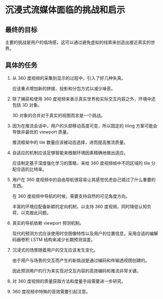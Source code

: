 # 沉浸式流媒体面临的挑战和启示


## 最终的目标

主要的挑战是用户的临场感，这可以通过避免虚拟的线索来创造出接近真实的世界。

## 具体的任务

1. 从 360 度视频的采集到显示的过程中，引入了好几种失真。

   应该重点增加新的拼接、投影和分包方式以减少噪音。

2. 除了捕获和使用 360 度视频来表示真实世界和实际交互内容之外，环境中还包括 3D 对象。

   3D 对象的合并对于真实的视图而言是一个挑战。

3. 因为在推流会话中，用户的头部移动高度可变，所以固定的 tiling 方案可能会导致非最优的 viewport 质量。

   推流框架中的 tile 数量应该被动态选择，进而提高推流质量。

4. 自适应的机制应该足够智能来根据环境因素精确地做出适应。

   应该制定基于深度强化学习的策略，来给 360 度视频帧中不同区域的 tile 分配合适的比特率。

5. 用户在 360 度视频中的自由导航很容易让其感觉忧虑自己错过了什么重要的东西。

   在 360 度视频中导航的时候，需要支持自然的可见角度方向。

   丰富的环境应配备新颖的定向机制，以支持 360 度视频，同时降低认知负荷，以克服此问题。

6. 真实的导航依赖 viewport 预测机制。

   现代的预测方式应该使用时空图像特性以及用户的位置信息，采用合适的编解码器卷积 LSTM 结构来减少长期预测误差。
   
7. 沉浸式的场景随着用户的交互应该发生变化。
   
   由于用户与场景的交互而产生的新挑战是通过编码和传输透视图创建的。
   
   因此预测用户的行为来实现对交互内容的高效编码和推流非常关键。
   
8. 对 360 度视频的质量获取方法和度量手段需要进一步研究。
   
9. 360 度视频中特殊的音效需要引起注意。

   

